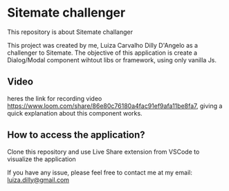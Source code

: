 # Sitemate challenger

This repository is about Sitemate challanger

This project was created by me, Luiza Carvalho Dilly D'Angelo as a challenger to Sitemate.
The objective of this application is create a Dialog/Modal component wihtout libs or framework, using only vanilla Js.

## Video

heres the link for recording video https://www.loom.com/share/86e80c76180a4fac91ef9afa11be8fa7, giving a quick explanation about this component works.


## How to access the application?

Clone this repository and use Live Share extension from VSCode to visualize the application


If you have any issue, please feel free to contact me at my email: luiza.dilly@gmail.com

